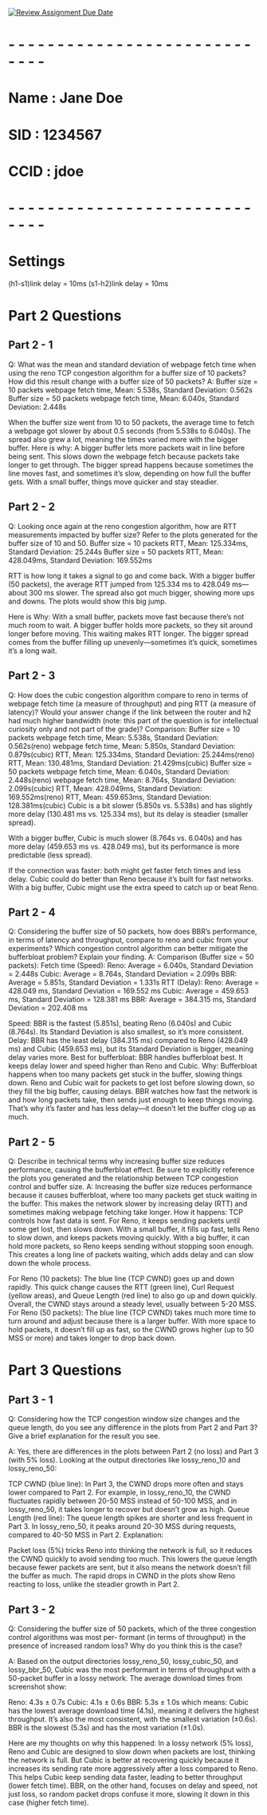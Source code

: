 [![Review Assignment Due Date](https://classroom.github.com/assets/deadline-readme-button-22041afd0340ce965d47ae6ef1cefeee28c7c493a6346c4f15d667ab976d596c.svg)](https://classroom.github.com/a/atebqxQy)
# - - - - - - - - - - - - - - - - - - - - - - - - - - - - -
# Name : Jane Doe
# SID : 1234567
# CCID : jdoe
# - - - - - - - - - - - - - - - - - - - - - - - - - - - - -


# Settings
(h1-s1)link delay = 10ms
(s1-h2)link delay = 10ms


# Part 2 Questions

## Part 2 - 1
Q: What was the mean and standard deviation of webpage fetch time when using the reno TCP congestion
algorithm for a buffer size of 10 packets? How did this result change with a buffer size of 50 packets?
A:
Buffer size = 10 packets
    webpage fetch time, Mean: 5.538s, Standard Deviation: 0.562s
Buffer size = 50 packets
    webpage fetch time, Mean: 6.040s, Standard Deviation: 2.448s

When the buffer size went from 10 to 50 packets, 
the average time to fetch a webpage got slower by about 0.5 seconds (from 5.538s to 6.040s). 
The spread also grew a lot, meaning the times varied more with the bigger buffer.
Here is why: 
A bigger buffer lets more packets wait in line before being sent. 
This slows down the webpage fetch because packets take longer to get through. 
The bigger spread happens because sometimes the line moves fast, and sometimes it’s slow, 
depending on how full the buffer gets. With a small buffer, things move quicker and stay steadier.
## Part 2 - 2
Q: Looking once again at the reno congestion algorithm, how are RTT measurements impacted by buffer size?
Refer to the plots generated for the buffer size of 10 and 50.
Buffer size = 10 packets
    RTT, Mean: 125.334ms, Standard Deviation: 25.244s
Buffer size = 50 packets
    RTT, Mean: 428.049ms, Standard Deviation: 169.552ms

RTT is how long it takes a signal to go and come back. 
With a bigger buffer (50 packets), the average RTT jumped from 125.334 ms to 428.049 ms—about 300 ms slower. 
The spread also got much bigger, showing more ups and downs. The plots would show this big jump.

Here is Why:
With a small buffer, packets move fast because there’s not much room to wait. 
A bigger buffer holds more packets, so they sit around longer before moving. 
This waiting makes RTT longer. The bigger spread comes from the buffer filling up unevenly—sometimes it’s quick, 
sometimes it’s a long wait.

## Part 2 - 3
Q: How does the cubic congestion algorithm compare to reno in terms of webpage fetch time (a measure of
throughput) and ping RTT (a measure of latency)? Would your answer change if the link between the router
and h2 had much higher bandwidth (note: this part of the question is for intellectual curiosity only and not
part of the grade)?
Comparison:
Buffer size = 10 packets
    webpage fetch time, Mean: 5.538s, Standard Deviation: 0.562s(reno)
    webpage fetch time, Mean: 5.850s, Standard Deviation: 0.879s(cubic)
    RTT, Mean: 125.334ms, Standard Deviation: 25.244ms(reno)
    RTT, Mean: 130.481ms, Standard Deviation: 21.429ms(cubic)
Buffer size = 50 packets
    webpage fetch time, Mean: 6.040s, Standard Deviation: 2.448s(reno)
    webpage fetch time, Mean: 8.764s, Standard Deviation: 2.099s(cubic)
    RTT, Mean: 428.049ms, Standard Deviation: 169.552ms(reno)
    RTT, Mean: 459.653ms, Standard Deviation: 128.381ms(cubic)
Cubic is a bit slower (5.850s vs. 5.538s) and has slightly more delay (130.481 ms vs. 125.334 ms), 
but its delay is steadier (smaller spread).

With a bigger buffer, Cubic is much slower (8.764s vs. 6.040s) and has more delay (459.653 ms vs. 428.049 ms), 
but its performance is more predictable (less spread).

If the connection was faster:
both might get faster fetch times and less delay. 
Cubic could do better than Reno because it’s built for fast networks. 
With a big buffer, Cubic might use the extra speed to catch up or beat Reno.

## Part 2 - 4
Q: Considering the buffer size of 50 packets, how does BBR’s performance, in terms of latency and throughput,
compare to reno and cubic from your experiments? Which congestion control algorithm can better
mitigate the bufferbloat problem? Explain your finding.
A:
Comparison (Buffer size = 50 packets):
Fetch time (Speed):
    Reno: Average = 6.040s, Standard Deviation = 2.448s
    Cubic: Average = 8.764s, Standard Deviation = 2.099s
    BBR: Average = 5.851s, Standard Deviation = 1.331s
RTT (Delay):
    Reno: Average = 428.049 ms, Standard Deviation = 169.552 ms
    Cubic: Average = 459.653 ms, Standard Deviation = 128.381 ms
    BBR: Average = 384.315 ms, Standard Deviation = 202.408 ms

Speed: BBR is the fastest (5.851s), beating Reno (6.040s) and Cubic (8.764s). Its Standard Deviation is also smallest, so it’s more consistent.
Delay: BBR has the least delay (384.315 ms) compared to Reno (428.049 ms) and Cubic (459.653 ms), but its Standard Deviation is bigger, meaning delay varies more.
Best for bufferbloat:
BBR handles bufferbloat best. It keeps delay lower and speed higher than Reno and Cubic.
Why:
Bufferbloat happens when too many packets get stuck in the buffer, slowing things down. 
Reno and Cubic wait for packets to get lost before slowing down, so they fill the big buffer, causing delays. 
BBR watches how fast the network is and how long packets take, then sends just enough to keep things moving. 
That’s why it’s faster and has less delay—it doesn’t let the buffer clog up as much.

## Part 2 - 5
Q: Describe in technical terms why increasing buffer size reduces performance, causing the bufferbloat effect.
Be sure to explicitly reference the plots you generated and the relationship between TCP congestion control
and buffer size.
A:
Increasing the buffer size reduces performance because it causes bufferbloat, where too many packets get stuck waiting in the buffer. 
This makes the network slower by increasing delay (RTT) and sometimes making webpage fetching take longer.
How it happens:
TCP controls how fast data is sent. For Reno, it keeps sending packets until some get lost, then slows down.
With a small buffer, it fills up fast, tells Reno to slow down, and keeps packets moving quickly.
With a big buffer, it can hold more packets, so Reno keeps sending without stopping soon enough. 
This creates a long line of packets waiting, which adds delay and can slow down the whole process.

For Reno (10 packets):
The blue line (TCP CWND) goes up and down rapidly. 
This quick change causes the RTT (green line), Curl Request (yellow areas), and Queue Length (red line) to also go up and down quickly. 
Overall, the CWND stays around a steady level, usually between 5-20 MSS.
For Reno (50 packets):
The blue line (TCP CWND) takes much more time to turn around and adjust because there is a larger buffer.
With more space to hold packets, it doesn’t fill up as fast, so the CWND grows higher (up to 50 MSS or more) and takes longer to drop back down.




# Part 3 Questions

## Part 3 - 1
Q: Considering how the TCP congestion window size changes and the queue length, do you see any difference
in the plots from Part 2 and Part 3? Give a brief explanation for the result you see.

A:
Yes, there are differences in the plots between Part 2 (no loss) and Part 3 (with 5% loss). 
Looking at the output directories like lossy_reno_10 and lossy_reno_50:

TCP CWND (blue line): In Part 3, the CWND drops more often and stays lower compared to Part 2. 
For example, in lossy_reno_10, the CWND fluctuates rapidly between 20-50 MSS instead of 50-100 MSS, and in lossy_reno_50, it takes longer to recover but doesn’t grow as high.
Queue Length (red line): The queue length spikes are shorter and less frequent in Part 3. In lossy_reno_50, it peaks around 20-30 MSS during requests, compared to 40-50 MSS in Part 2.
Explanation:

Packet loss (5%) tricks Reno into thinking the network is full, so it reduces the CWND quickly to avoid sending too much. 
This lowers the queue length because fewer packets are sent, but it also means the network doesn’t fill the buffer as much. 
The rapid drops in CWND in the plots show Reno reacting to loss, unlike the steadier growth in Part 2.

## Part 3 - 2
Q: Considering the buffer size of 50 packets, which of the three congestion control algorithms was most per-
formant (in terms of throughput) in the presence of increased random loss? Why do you think this is the
case?

A:
Based on the output directories lossy_reno_50, lossy_cubic_50, and lossy_bbr_50, 
Cubic was the most performant in terms of throughput with a 50-packet buffer in a lossy network. 
The average download times from screenshot show:

Reno: 4.3s ± 0.7s
Cubic: 4.1s ± 0.6s
BBR: 5.3s ± 1.0s
which means:
Cubic has the lowest average download time (4.1s), meaning it delivers the highest throughput. 
It’s also the most consistent, with the smallest variation (±0.6s). 
BBR is the slowest (5.3s) and has the most variation (±1.0s).

Here are my thoughts on why this happened:
In a lossy network (5% loss), Reno and Cubic are designed to slow down when packets are lost, thinking the network is full. 
But Cubic is better at recovering quickly because it increases its sending rate more aggressively after a loss compared to Reno. 
This helps Cubic keep sending data faster, leading to better throughput (lower fetch time). 
BBR, on the other hand, focuses on delay and speed, not just loss, so random packet drops confuse it more, slowing it down in this case (higher fetch time). 
